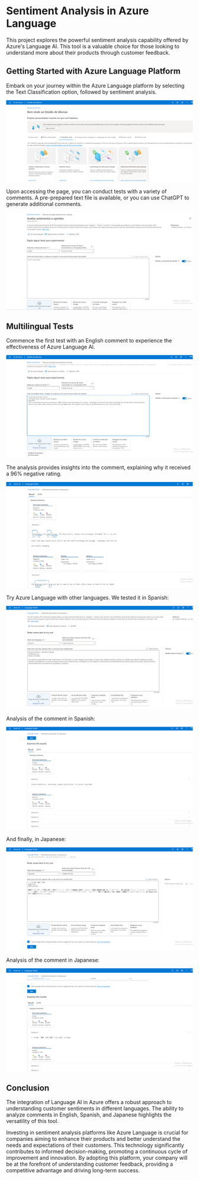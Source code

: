 # Sentiment Analysis in Azure Language

This project explores the powerful sentiment analysis capability offered by Azure's Language AI. This tool is a valuable choice for those looking to understand more about their products through customer feedback.

## Getting Started with Azure Language Platform

Embark on your journey within the Azure Language platform by selecting the Text Classification option, followed by sentiment analysis.

![captura1](https://github.com/AuroraLopes/Analise-de-Sentimentos-em-Azure-Lenguage/blob/main/inputs-lenguage/capturas/Captura%20de%20Tela%20(50).png)

Upon accessing the page, you can conduct tests with a variety of comments. A pre-prepared text file is available, or you can use ChatGPT to generate additional comments.

![captura2](https://github.com/AuroraLopes/Analise-de-Sentimentos-em-Azure-Lenguage/blob/main/inputs-lenguage/capturas/Captura%20de%20Tela%20(52).png)

## Multilingual Tests

Commence the first test with an English comment to experience the effectiveness of Azure Language AI.

![captura3](https://github.com/AuroraLopes/Analise-de-Sentimentos-em-Azure-Lenguage/blob/main/inputs-lenguage/capturas/Captura%20de%20Tela%20(61).png)

The analysis provides insights into the comment, explaining why it received a 96% negative rating.

![captura4](https://github.com/AuroraLopes/Analise-de-Sentimentos-em-Azure-Lenguage/blob/main/inputs-lenguage/capturas/Captura%20de%20Tela%20(53).png)

Try Azure Language with other languages. We tested it in Spanish:

![captura5](https://github.com/AuroraLopes/Analise-de-Sentimentos-em-Azure-Lenguage/blob/main/inputs-lenguage/capturas/Captura%20de%20Tela%20(57).png)

Analysis of the comment in Spanish:

![captura6](https://github.com/AuroraLopes/Analise-de-Sentimentos-em-Azure-Lenguage/blob/main/inputs-lenguage/capturas/Captura%20de%20Tela%20(60).png)

And finally, in Japanese:

![captura7](https://github.com/AuroraLopes/Analise-de-Sentimentos-em-Azure-Lenguage/blob/main/inputs-lenguage/capturas/Captura%20de%20Tela%20(58).png)

Analysis of the comment in Japanese:

![captura8](https://github.com/AuroraLopes/Analise-de-Sentimentos-em-Azure-Lenguage/blob/main/inputs-lenguage/capturas/Captura%20de%20Tela%20(59).png)

## Conclusion

The integration of Language AI in Azure offers a robust approach to understanding customer sentiments in different languages. The ability to analyze comments in English, Spanish, and Japanese highlights the versatility of this tool.

Investing in sentiment analysis platforms like Azure Language is crucial for companies aiming to enhance their products and better understand the needs and expectations of their customers. This technology significantly contributes to informed decision-making, promoting a continuous cycle of improvement and innovation. By adopting this platform, your company will be at the forefront of understanding customer feedback, providing a competitive advantage and driving long-term success.
